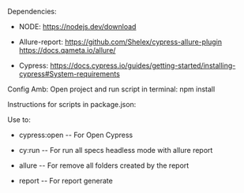Dependencies:

- NODE:
https://nodejs.dev/download

- Allure-report:
https://github.com/Shelex/cypress-allure-plugin
https://docs.qameta.io/allure/

- Cypress:
https://docs.cypress.io/guides/getting-started/installing-cypress#System-requirements


Config Amb:
Open project and run script in terminal: 
    npm install



Instructions for scripts in package.json:

Use to:
- cypress:open
  -- For Open Cypress
  
- cy:run
  -- For run all specs headless mode with allure report
  
- allure 
  -- For remove all folders created by the report
  
- report
  -- For report generate

  
  

